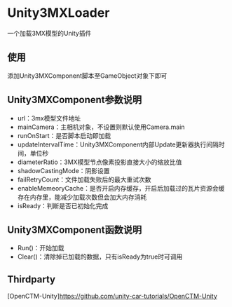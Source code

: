 # Unity3MXLoader
 一个加载3MX模型的Unity插件
 
 ## 使用
 添加Unity3MXComponent脚本至GameObject对象下即可
 
 ## Unity3MXComponent参数说明
 * url：3mx模型文件地址
 * mainCamera：主相机对象，不设置则默认使用Camera.main
 * runOnStart：是否脚本启动即加载
 * updateIntervalTime：Unity3MXComponent内部Update更新器执行间隔时间，单位秒
 * diameterRatio：3MX模型节点像素投影直接大小的缩放比值
 * shadowCastingMode：阴影设置
 * failRetryCount：文件加载失败后的最大重试次数
 * enableMemeoryCache：是否开启内存缓存，开启后加载过的瓦片资源会缓存在内存里，能减少加载次数但会加大内存消耗
 * isReady<ReadOnly>：判断是否已初始化完成
 
 ## Unity3MXComponent函数说明
 * Run()：开始加载
 * Clear()：清除掉已加载的数据，只有isReady为true时可调用
 
 ## Thirdparty
 [OpenCTM-Unity]https://github.com/unity-car-tutorials/OpenCTM-Unity
